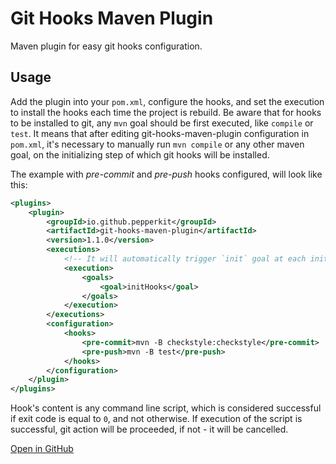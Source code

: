 # Git Hooks Maven Plugin
Maven plugin for easy git hooks configuration.

## Usage
Add the plugin into your `pom.xml`, configure the hooks, and set the execution to install the hooks each time
the project is rebuild. Be aware that for hooks to be installed to git, any `mvn` goal should be first executed,
like `compile` or `test`. It means that after editing git-hooks-maven-plugin configuration in `pom.xml`,
it's necessary to manually run `mvn compile` or any other maven goal, on the initializing step of which git hooks will be installed.

The example with *pre-commit* and *pre-push* hooks configured, will look like this:
```xml
<plugins>
    <plugin>
        <groupId>io.github.pepperkit</groupId>
        <artifactId>git-hooks-maven-plugin</artifactId>
        <version>1.1.0</version>
        <executions>
            <!-- It will automatically trigger `init` goal at each initialize project maven phase. -->
            <execution>
                <goals>
                    <goal>initHooks</goal>
                </goals>
            </execution>
        </executions>
        <configuration>
            <hooks>
                <pre-commit>mvn -B checkstyle:checkstyle</pre-commit>
                <pre-push>mvn -B test</pre-push>
            </hooks>
        </configuration>
    </plugin>
</plugins>
```

Hook's content is any command line script, which is considered successful if exit code is equal to `0`, and not otherwise.
If execution of the script is successful, git action will be proceeded, if not - it will be cancelled.

[Open in GitHub](https://github.com/pepperkit/git-hooks-maven-plugin)
